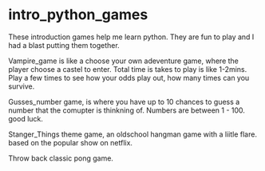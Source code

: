 # intro_python_games
These introduction games help me learn python. They are fun to play 
and I had a blast putting them together. 

Vampire_game is like a choose your own adeventure game, where the player 
choose a  castel to enter. 
Total time is takes to play is like 1-2mins. 
Play a few times to see how your odds play out, how many times can you survive.

Gusses_number game, is where you have up to 10 chances to guess a number
that the comupter is thinkning of. Numbers are between 1 - 100. good luck.

Stanger_Things theme game, an oldschool hangman game with a liitle flare. 
based on the popular show on netflix. 

Throw back classic pong game. 
